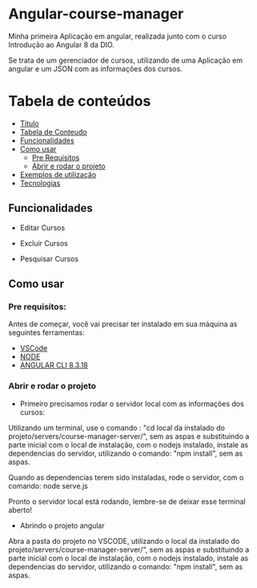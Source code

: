 
# Angular-course-manager

Minha primeira Aplicação em angular, realizada junto com o curso Introdução ao Angular 8 da DIO.

Se trata de um gerenciador de cursos, utilizando de uma Aplicação em angular e um JSON com as informações dos cursos.


Tabela de conteúdos
=================

   * [Titulo](#Angular-course-manager)
   * [Tabela de Conteudo](#tabela-de-conteudo)
   * [Funcionalidades](#Funcionalidades)
   * [Como usar](#Instalação-e-como-usar)
      * [Pre Requisitos](#pre-requisitos)
      * [Abrir e rodar o projeto](#Abrir-e-rodar-o-projeto)
   * [Exemplos de utilização](#Exemplos)
   * [Tecnologias](#tecnologias)

## Funcionalidades

- Editar Cursos
    
- Excluir Cursos
- Pesquisar Cursos


## Como usar

### Pre requisitos:
Antes de começar, você vai precisar ter instalado em sua máquina as seguintes ferramentas:
* [VSCode](https://code.visualstudio.com/)
* [NODE](https://nodejs.org/pt-br/)
* [ANGULAR CLI 8.3.18](https://github.com/angular/angular-cli)

### Abrir e rodar o projeto
* Primeiro precisamos rodar o servidor local com as informações dos cursos:

Utilizando um terminal, use o comando : "cd local da instalado do projeto/servers/course-manager-server/", sem as aspas e substituindo a parte inicial com o local de instalação, com o nodejs instalado, instale as dependencias do servidor, utilizando o comando: "npm install", sem as aspas.

Quando as dependencias terem sido instaladas, rode o servidor, com o comando: node serve.js

Pronto o servidor local está rodando, lembre-se de deixar esse terminal aberto!

* Abrindo o projeto angular

Abra a pasta do projeto no VSCODE, utilizando o local da instalado do projeto/servers/course-manager-server/", sem as aspas e substituindo a parte inicial com o local de instalação, com o nodejs instalado, instale as dependencias do servidor, utilizando o comando: "npm install", sem as aspas.


